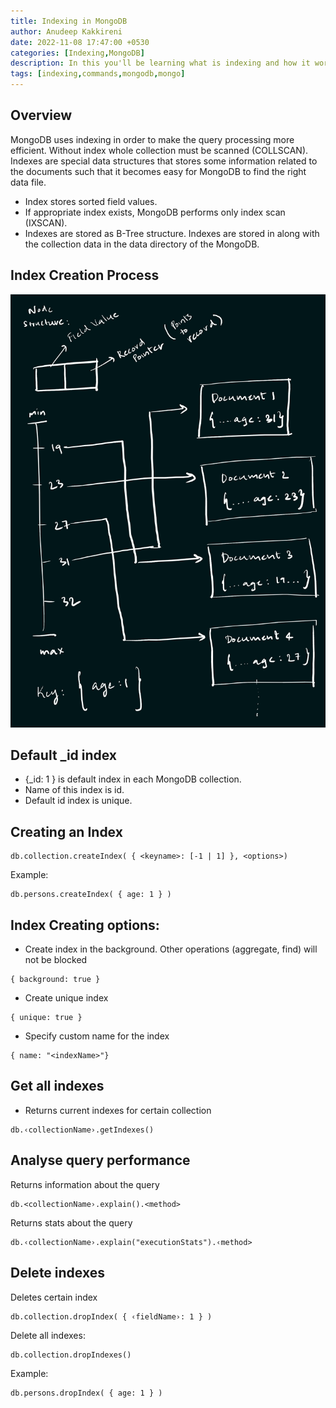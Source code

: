 ```yaml
---
title: Indexing in MongoDB
author: Anudeep Kakkireni
date: 2022-11-08 17:47:00 +0530
categories: [Indexing,MongoDB]
description: In this you'll be learning what is indexing and how it works.
tags: [indexing,commands,mongodb,mongo]
---
```

## Overview
MongoDB uses indexing in order to make the query processing more efficient. Without index whole collection must be scanned (COLLSCAN). Indexes are special data structures that stores some information related to the documents such that it becomes easy for MongoDB to find the right data file. 
- Index stores sorted field values.
- If appropriate index exists, MongoDB performs only index scan (IXSCAN). 
- Indexes are stored as B-Tree structure. Indexes are stored in along with the collection data in the data directory of the MongoDB.

## Index Creation Process
![Desktop View](/assets/img/post_images/Index_creation_process.jpg)

## Default _id index
- {_id: 1 } is default index in each MongoDB collection.
- Name of this index is id.
- Default id index is unique.

## Creating an Index
```
db.collection.createIndex( { <keyname>: [-1 | 1] }, <options>)
```
Example:
```
db.persons.createIndex( { age: 1 } )
```
## Index Creating options:
- Create index in the background. Other operations (aggregate, find) will not be blocked
```
{ background: true }
```
- Create unique index
```
{ unique: true }
```
- Specify custom name for the index
```
{ name: "<indexName>"}
```

## Get all indexes
- Returns current indexes for certain collection
```
db.‹collectionName›.getIndexes()
```

## Analyse query performance
Returns information about the query
```
db.<collectionName›.explain().<method>
```
Returns stats about the query
```
db.‹collectionName›.explain("executionStats").‹method>
```

## Delete indexes
Deletes certain index
```
db.collection.dropIndex( { ‹fieldName›: 1 } )
```
Delete all indexes:
```
db.collection.dropIndexes()
```
Example:
```
db.persons.dropIndex( { age: 1 } )
```
